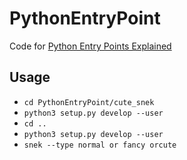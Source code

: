# PythonEntryPoint
Code for [Python Entry Points Explained](https://amir.rachum.com/blog/2017/07/28/python-entry-points/)

## Usage
* `cd PythonEntryPoint/cute_snek`
* `python3 setup.py develop --user`
* `cd ..`
* `python3 setup.py develop --user`
* `snek --type normal or fancy orcute`

